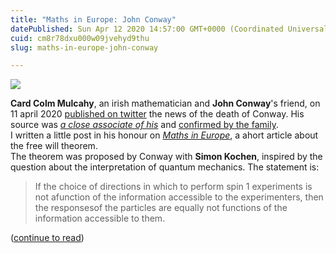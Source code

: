 ```yaml
---
title: "Maths in Europe: John Conway"
datePublished: Sun Apr 12 2020 14:57:00 GMT+0000 (Coordinated Universal Time)
cuid: cm8r78dxu000w09jvehyd9thu
slug: maths-in-europe-john-conway

---
```



![](https://cdn.hashnode.com/res/hashnode/image/upload/v1743070602847/e0c038fd-445b-49b4-82da-cf75a30b2fd7.jpeg)

**Card Colm Mulcahy**, an irish mathematician and **John Conway**'s friend, on 11 april 2020 [published on twitter](https://twitter.com/CardColm/status/1249038195880341505) the news of the death of Conway. His source was [_a close associate of his_](https://twitter.com/CardColm/status/1249088354857226242) and [confirmed by the family](https://immiguy.com/death/john-conway-death-mathematician-john-conway-obituary-cause-of-death/?fbclid=IwAR2rnqFO7yWMbPZ6mL-prlfVrTzHh-OVwESQcT3wajRDvaNjM-bIWvISgT4).  
I written a little post in his honour on [_Maths in Europe_](http://mathematics-in-europe.eu/?p=1713), a ahort article about the free will theorem.  
The theorem was proposed by Conway with **Simon Kochen**, inspired by the question about the interpretation of quantum mechanics. The statement is:

> If the choice of directions in which to perform spin 1 experiments is not afunction of the information accessible to the experimenters, then the responsesof the particles are equally not functions of the information accessible to them.

([continue to read](http://mathematics-in-europe.eu/?p=1713))